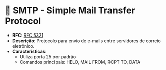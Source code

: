 # 📧 SMTP - Simple Mail Transfer Protocol

- **RFC**: [RFC 5321](https://www.rfc-editor.org/rfc/rfc5321.html)
- **Descrição**: Protocolo para envio de e-mails entre servidores de correio eletrônico.
- **Características**:
  - Utiliza porta 25 por padrão
  - Comandos principais: HELO, MAIL FROM, RCPT TO, DATA
